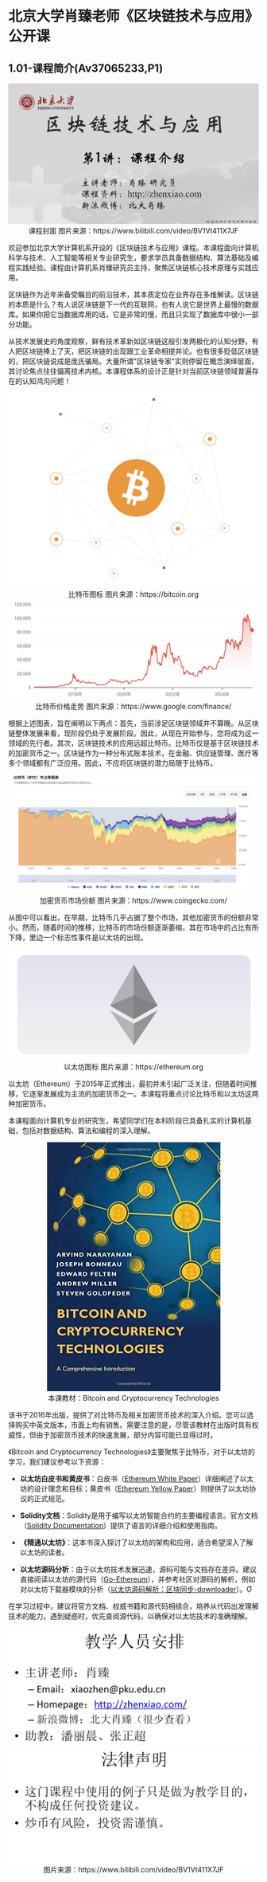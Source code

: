 # 北京大学肖臻老师《区块链技术与应用》公开课

## 1.01-课程简介(Av37065233,P1)

<center><img src="./pics/ cover.png" ></center>

<center>课程封面 图片来源：https://www.bilibili.com/video/BV1Vt411X7JF</center>

欢迎参加北京大学计算机系开设的《区块链技术与应用》课程。本课程面向计算机科学与技术、人工智能等相关专业研究生，要求学员具备数据结构、算法基础及编程实践经验。课程由计算机系肖臻研究员主持，聚焦区块链核心技术原理与实践应用。

区块链作为近年来备受瞩目的前沿技术，其本质定位在业界存在多维解读。区块链的本质是什么？有人说区块链是下一代的互联网，也有人说它是世界上最慢的数据库。如果你把它当数据库用的话，它是非常的慢，而且只实现了数据库中很小一部分功能。

从技术发展史的角度观察，鲜有技术革新如区块链这般引发两极化的认知分野。有人把区块链捧上了天，把区块链的出现跟工业革命相提并论。也有很多贬低区块链的，把区块链说成是庞氏骗局。大量所谓"区块链专家"实则停留在概念演绎层面，其讨论焦点往往偏离技术内核。本课程体系的设计正是针对当前区块链领域普遍存在的认知鸿沟问题！

<center><img src="./pics/bitcoin.png"></center>

<center>比特币图标 图片来源：https://bitcoin.org</center>

<center><img src="./pics/bitcoin price trend.png"></center>

<center>比特币价格走势 图片来源：https://www.google.com/finance/</center>

根据上述图表，旨在阐明以下两点：首先，​当前涉足区块链领域并不算晚。​从区块链整体发展来看，现阶段仍处于发展阶段。​因此，​从现在开始参与，您将成为这一领域的先行者。​其次，​区块链技术的应用远超比特币。​比特币仅是基于区块链技术的加密货币之一。​区块链作为一种分布式账本技术，​在金融、供应链管理、医疗等多个领域都有广泛应用。​因此，不应将区块链的潜力局限于比特币。​

<center><img src="./pics/cryptocurrency market share.png"></center>

<center>加密货币市场份额 图片来源：https://www.coingecko.com/</center>

从图中可以看出，在早期，比特币几乎占据了整个市场，其他加密货币的份额非常小。然而，随着时间的推移，比特币的市场份额逐渐萎缩，其在市场中的占比有所下降，里边一个标志性事件是以太坊的出现。

<center><img src="./pics/ethereum.png"></center>

<center>以太坊图标 图片来源：https://ethereum.org </center>

以太坊（Ethereum）于2015年正式推出，最初并未引起广泛关注，但随着时间推移，它逐渐发展成为主流的加密货币之一。 ​本课程将重点讨论比特币和以太坊这两种加密货币。

本课程面向计算机专业的研究生，希望同学们在本科阶段已具备扎实的计算机基础，包括对数据结构、算法和编程的深入理解。

<center><img src="./pics/Bitcoin and Cryptocurrency Technologies.jpg"></center>

<center>​本课教材：Bitcoin and Cryptocurrency Technologies</center>

该书于2016年出版，提供了对比特币及相关加密货币技术的深入介绍。​您可以选择购买中英文版本，市面上均有销售。需要注意的是，尽管该教材在出版时具有权威性，但由于加密货币技术的快速发展，部分内容可能已显得过时。

《Bitcoin and Cryptocurrency Technologies》主要聚焦于比特币，对于以太坊的学习，我们建议参考以下资源：
- **以太坊白皮书和黄皮书**：白皮书（[Ethereum White Paper](https://github.com/ethereum/wiki/wiki/White-Paper)）详细阐述了以太坊的设计理念和目标；黄皮书（[Ethereum Yellow Paper](https://ethereum.github.io/yellowpaper/paper.pdf)）则提供了以太坊协议的正式规范。

- **Solidity文档**：Solidity是用于编写以太坊智能合约的主要编程语言。官方文档（[Solidity Documentation](https://docs.soliditylang.org/zh-cn/latest/)）提供了语言的详细介绍和使用指南。

- **《精通以太坊》**：这本书深入探讨了以太坊的架构和应用，适合希望深入了解以太坊的读者。

- **以太坊源码分析**：由于以太坊技术发展迅速，源码可能与文档存在差异。建议直接阅读以太坊的源代码（[Go-Ethereum](https://github.com/ethereum/go-ethereum)），并参考社区对源码的解析，例如对以太坊下载器模块的分析（[以太坊源码解析：区块同步-downloader](https://yangzhe.me/2019/05/09/ethereum-downloader/)）。

在学习过程中，建议将官方文档、权威书籍和源代码相结合，培养从代码出发理解技术的能力。遇到疑惑时，优先查阅源代码，以确保对以太坊技术的准确理解。

<center><img src="./pics/teachers.png"></center>

<center><img src="./pics/law.png"></center>

<center>图片来源：https://www.bilibili.com/video/BV1Vt411X7JF</center>
